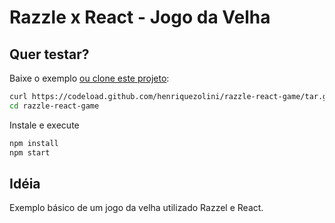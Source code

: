 # Razzle x React - Jogo da Velha

## Quer testar?

Baixe o exemplo [ou clone este projeto](https://github.com/henriquezolini/razzle-react-game.git):

```bash
curl https://codeload.github.com/henriquezolini/razzle-react-game/tar.gz/master
cd razzle-react-game
```

Instale e execute

```bash
npm install
npm start
```

## Idéia

Exemplo básico de um jogo da velha utilizado Razzel e React.

